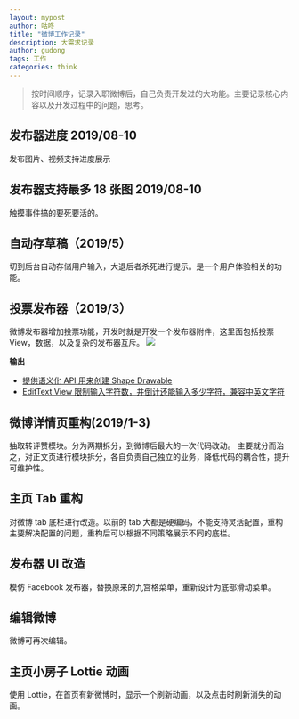 ```yaml
---
layout: mypost
author: 咕咚
title: "微博工作记录"
description: 大需求记录
author: gudong
tags: 工作
categories: think 
---
```


> 按时间顺序，记录入职微博后，自己负责开发过的大功能。主要记录核心内容以及开发过程中的问题，思考。

## 发布器进度 2019/08-10
发布图片、视频支持进度展示

## 发布器支持最多 18 张图 2019/08-10
触摸事件搞的要死要活的。

## 自动存草稿（2019/5）
切到后台自动存储用户输入，大退后者杀死进行提示。是一个用户体验相关的功能。

## 投票发布器（2019/3）
微博发布器增加投票功能，开发时就是开发一个发布器附件，这里面包括投票 View，数据，以及复杂的发布器互斥。
![](https://ws1.sinaimg.cn/large/006tKfTcly1g1nxcbgjlwj30ou0nqwhx.jpg)

**输出**
* [提供语义化 API 用来创建 Shape Drawable](https://gist.github.com/maoruibin/4293314f0b7c277c2a635efa858a3e6e)
* [EditText View 限制输入字符数，并倒计还能输入多少字符，兼容中英文字符](https://gist.github.com/maoruibin/0c7bca8d024c0e5718fa8b029850bca0)

## 微博详情页重构(2019/1-3)
抽取转评赞模块。分为两期拆分，到微博后最大的一次代码改动。
主要就分而治之，对正文页进行模块拆分，各自负责自己独立的业务，降低代码的耦合性，提升可维护性。


## 主页 Tab 重构
对微博 tab 底栏进行改造。以前的 tab 大都是硬编码，不能支持灵活配置，重构主要解决配置的问题，重构后可以根据不同策略展示不同的底栏。

## 发布器 UI 改造
模仿 Facebook 发布器，替换原来的九宫格菜单，重新设计为底部滑动菜单。

## 编辑微博
微博可再次编辑。

## 主页小房子 Lottie 动画
使用 Lottie，在首页有新微博时，显示一个刷新动画，以及点击时刷新消失的动画。
